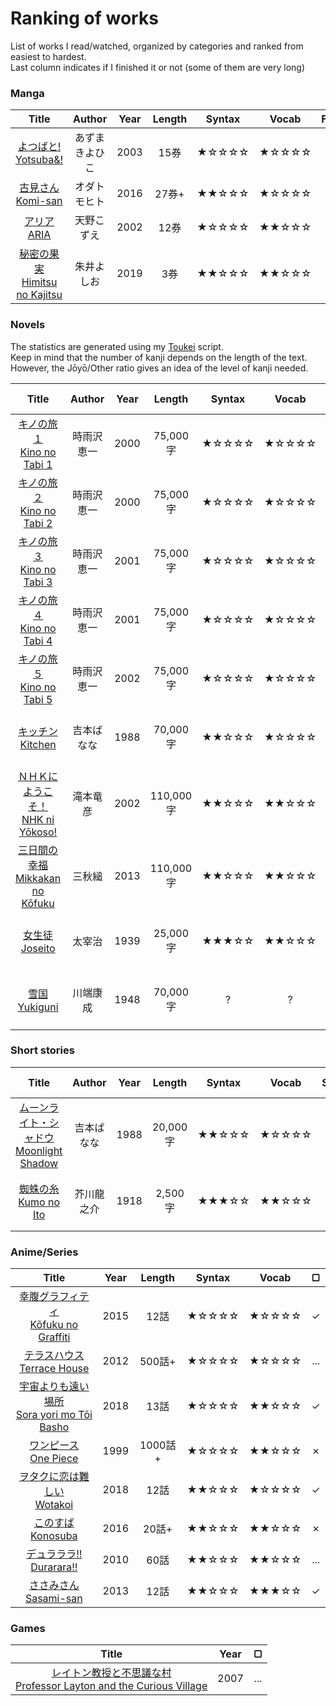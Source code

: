 # Ranking of works

List of works I read/watched, organized by categories and ranked from easiest to hardest.<br>
Last column indicates if I finished it or not (some of them are very long)

### Manga

| Title | Author | Year | Length | Syntax | Vocab | Furigana |▢
| :---: | :---: | :---: | :---: | :---: | :---: | :---: | :---:
| [よつばと!<br>Yotsuba&!](https://anilist.co/manga/30104/) | あずまきよひこ | 2003 | 15券 | ★☆☆☆☆ | ★☆☆☆☆ | YES | ✗
| [古見さん<br>Komi-san](https://anilist.co/manga/97852/) | オダトモヒト | 2016 | 27券+ | ★★☆☆☆ | ★☆☆☆☆ | YES | ✗
| [アリア<br>ARIA](https://anilist.co/manga/30081/ARIA/) | 天野こずえ | 2002 | 12券 | ★☆☆☆☆ | ★★☆☆☆ | YES | ...
| [秘密の果実<br>Himitsu no Kajitsu](https://anilist.co/manga/116835/) | 朱井よしお | 2019 | 3券 | ★★☆☆☆ | ★★☆☆☆ | YES | ✗

### Novels

The statistics are generated using my [Toukei](https://github.com/IgrecL/Toukei) script.<br>
Keep in mind that the number of kanji depends on the length of the text. However, the Jōyō/Other ratio gives an idea of the level of kanji needed.

| Title | Author | Year | Length | Syntax | Vocab | Sentence | Individual kanji | ▢
| :---: | :---: | :---: | :---: | :---: | :---: | :---: | :---: | :---:
| [キノの旅１<br>Kino no Tabi 1](https://itazuranekoyomi1.neocities.org/library/shousetu/volume/satu001990/satu001990.html) | 時雨沢恵一 | 2000 | 75,000字 | ★☆☆☆☆ | ★☆☆☆☆ | 23字/sent. | Jōyō : 1209字<br>Other : 134字| ✓
| [キノの旅２<br>Kino no Tabi 2](https://itazuranekoyomi1.neocities.org/library/shousetu/volume/satu001991/satu001991.html) | 時雨沢恵一 | 2000 | 75,000字 | ★☆☆☆☆ | ★☆☆☆☆ | 23字/sent. | Jōyō : 1288字<br>Other : 142字 | ✓
| [キノの旅３<br>Kino no Tabi 3](https://itazuranekoyomi1.neocities.org/library/shousetu/volume/satu001992/satu001992.html) | 時雨沢恵一 | 2001 | 75,000字 | ★☆☆☆☆ | ★☆☆☆☆ | 22字/sent. | Jōyō : 1227字<br>Other : 145字 | ✓
| [キノの旅４<br>Kino no Tabi 4](https://itazuranekoyomi1.neocities.org/library/shousetu/volume/satu001993/satu001993.html) | 時雨沢恵一 | 2001 | 75,000字 | ★☆☆☆☆ | ★☆☆☆☆ | 22字/sent. | Jōyō : 1225字<br>Other : 132字 | ✓
| [キノの旅５<br>Kino no Tabi 5](https://itazuranekoyomi1.neocities.org/library/shousetu/volume/satu001994/satu001994.html) | 時雨沢恵一 | 2002 | 75,000字 | ★☆☆☆☆ | ★☆☆☆☆ | 22字/sent. | Jōyō : 1246字<br>Other : 140字 | ✓
| [キッチン<br>Kitchen](https://yonde.itazuraneko.org/novelhtml/23917.html) | 吉本ばなな | 1988 | 70,000字 | ★★☆☆☆ | ★☆☆☆☆ | 21字/sent | Jōyō : 1047字<br>Other : 28字 | ✓
| [ＮＨＫにようこそ！<br>NHK ni Yōkoso!](https://itazuranekoyomi1.neocities.org/library/shousetu/volume/satu000526/satu000526.html) | 滝本竜彦 | 2002 | 110,000字 | ★★☆☆☆ | ★★☆☆☆ | 22字/sent | Jōyō : 1418字<br>Other : 238字 | ✗
| [三日間の幸福<br>Mikkakan no Kōfuku](https://itazuranekoyomi1.neocities.org/library/shousetu/volume/satu003446/satu003446.html) | 三秋縋 | 2013 | 110,000字 | ★★☆☆☆ | ★★☆☆☆ | 30字/sent | Jōyō : 1315字<br>Other : 223字 | ✓
| [女生徒<br>Joseito](https://www.aozora.gr.jp/cards/000035/files/275_13903.html) | 太宰治 | 1939 | 25,000字 | ★★★☆☆ | ★★☆☆☆ | 30字/sent | Jōyō : 916字<br>Other : 128字 | ✓
| [雪国<br>Yukiguni](https://en.wikipedia.org/wiki/Snow_Country) | 川端康成 | 1948 | 70,000字 | ? | ? | 36字/sent | Jōyō : 1206字<br>Other : 329字 | ...

### Short stories

| Title | Author | Year | Length | Syntax | Vocab | Sentence | Individual kanji | ▢
| :---: | :---: | :---: | :---: | :---: | :---: | :---: | :---: | :---:
| [ムーンライト・シャドウ<br>Moonlight Shadow](https://yonde.itazuraneko.org/novelhtml/23917.html) | 吉本ばなな | 1988 | 20,000字 | ★★☆☆☆ | ★☆☆☆☆ | 21字/sent | Jōyō : 666字<br>Other : 20字 | ✓
| [蜘蛛の糸<br>Kumo no Ito](https://www.aozora.gr.jp/cards/000879/files/92_14545.html) | 芥川龍之介 | 1918 | 2,500字 | ★★★☆☆ | ★★☆☆☆ | 46字/sent. | Jōyō : 209字<br>Other : 30字 | ✓

### Anime/Series

| Title | Year | Length | Syntax | Vocab | ▢
| :---: | :---: | :---: | :---: | :---: | :---:
| [幸腹グラフィティ<br>Kōfuku no Graffiti](https://anilist.co/anime/20744/) | 2015 | 12話 | ★☆☆☆☆ | ★☆☆☆☆ | ✓
| [テラスハウス<br>Terrace House](https://en.wikipedia.org/wiki/Terrace_House) | 2012 | 500話+ | ★☆☆☆☆ | ★☆☆☆☆ | ...
| [宇宙よりも遠い場所<br>Sora yori mo Tōi Basho](https://anilist.co/anime/99426/) | 2018 | 13話 | ★☆☆☆☆ | ★★☆☆☆ | ✓
| [ワンピース<br>One Piece](https://anilist.co/anime/21/ONE-PIECE/) | 1999 | 1000話+ | ★☆☆☆☆ | ★★☆☆☆ | ✗
| [ヲタクに恋は難しい<br>Wotakoi](https://anilist.co/anime/99578/) | 2018 | 12話 | ★★☆☆☆ | ★☆☆☆☆ | ✓
| [このすば<br>Konosuba](https://anilist.co/anime/21202/) | 2016 | 20話+ | ★★☆☆☆ | ★★☆☆☆ | ✗
| [デュラララ!!<br>Durarara!!](https://anilist.co/anime/6746/) | 2010 | 60話 | ★★☆☆☆ | ★★☆☆☆ | ...
| [ささみさん<br>Sasami-san](https://anilist.co/anime/14515/) | 2013 | 12話 | ★★☆☆☆ | ★★★☆☆ | ✓

### Games

| Title | Year | ▢
| :---: | :---: | :---:
| [レイトン教授と不思議な村<br>Professor Layton and the Curious Village](https://ja.wikipedia.org/wiki/%E3%83%AC%E3%82%A4%E3%83%88%E3%83%B3%E6%95%99%E6%8E%88%E3%81%A8%E4%B8%8D%E6%80%9D%E8%AD%B0%E3%81%AA%E7%94%BA) | 2007 | ...
